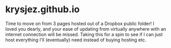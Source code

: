 krysjez.github.io
=================

Time to move on from 3 pages hosted out of a Dropbox public folder!
I loved you dearly, and your ease of updating from virtually anywhere
with an internet connection will be missed. Taking this for a spin
to see if I can just host everything I'll (eventually) need instead of
buying hosting etc.

